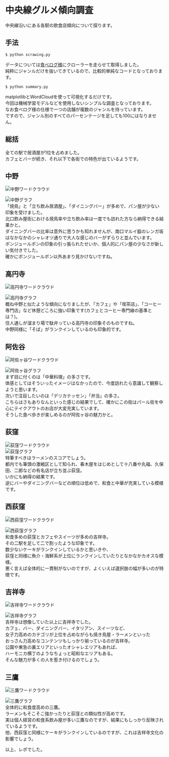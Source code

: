 # 中央線グルメ傾向調査
中央線沿いにある各駅の飲食店傾向について探ります。

## 手法
```
$ python scrawing.py
```
データについては[食べログ様](https://tabelog.com/)にクローラーを走らせて取得しました。  
純粋にジャンルだけを抜いてきているので、比較的単純なコードとなっております。  
```
$ python summary.py
```
matplotlibとWordCloudを使って可視化するだけです。  
今回は機械学習モデルなどを使用しないシンプルな調査となっております。  
なお食べログ様の仕様で一つの店舗が複数のジャンルを持っています。  
ですので、ジャンル別のすべてのパーセンテージを足しても100にはなりません。

## 総括
全ての駅で居酒屋が1位を占めました。  
カフェとバーが続き、それ以下で各街での特色が出ているようです。

## 中野
![中野ワードクラウド](https://raw.githubusercontent.com/tomboy-jp/ChuoLineGourmet/master/word_cloud/中野.png "中野ワードクラウド")  

![中野グラフ](https://raw.githubusercontent.com/tomboy-jp/ChuoLineGourmet/master/grapf/中野.png "中野グラフ")  
「焼鳥」と「立ち飲み居酒屋」、「ダイニングバー」が多めで、パン屋が少ない印象を受けました。  
北口飲み屋街における焼鳥率や立ち飲み率は一度でも訪れた方なら納得できる結果かと。  
ダイニングバーの比率は意外に思うかも知れませんが、南口マルイ脇のレンガ坂はなかなかのシャレオツ通りで大人な感じのバーがずらりと並んでいます。  
ボンジュールボンの印象の引っ張られたせいか、個人的にパン屋の少なさが新しい気付きでした。  
確かにボンジュールボン以外あまり見かけないですね。  

## 高円寺  
![高円寺ワードクラウド](https://raw.githubusercontent.com/tomboy-jp/ChuoLineGourmet/master/word_cloud/高円寺.png "高円寺ワードクラウド")  

![高円寺グラフ](https://raw.githubusercontent.com/tomboy-jp/ChuoLineGourmet/master/grapf/高円寺.png "高円寺グラフ")  
概ね中野と似たような傾向になりましたが、「カフェ」や「喫茶店」、「コーヒー専門店」など休憩どころに強い印象です(カフェとコーヒー専門線の基準とは？)。  
住人通しが溜まり場で駄弁っている高円寺の印象そのものですね。  
中野同様に「そば」がランクインしているのも印象的です。


## 阿佐谷  
![阿佐ヶ谷ワードクラウド](https://raw.githubusercontent.com/tomboy-jp/ChuoLineGourmet/master/word_cloud/阿佐ヶ谷.png "阿佐ヶ谷ワードクラウド")  

![阿佐ヶ谷グラフ](https://raw.githubusercontent.com/tomboy-jp/ChuoLineGourmet/master/grapf/阿佐ヶ谷.png "阿佐ヶ谷グラフ")  
まず目に付くのは「中華料理」の多さです。  
体感としてはそういったイメージはなかったので、今度訪れたら意識して観察しようと思います。  
次いで注目したいのは「デリカテッセン」「弁当」の多さ。  
こちらはさもありなんといった感じの結果でして、確かにこの街はパール街を中心にテイクアウトのお店が大変充実しています。  
そうした食べ歩きが楽しめるのが阿佐ヶ谷の魅力かと。  

## 荻窪  
![荻窪ワードクラウド](https://raw.githubusercontent.com/tomboy-jp/ChuoLineGourmet/master/word_cloud/荻窪.png "荻窪ワードクラウド")  
![荻窪グラフ](https://raw.githubusercontent.com/tomboy-jp/ChuoLineGourmet/master/grapf/荻窪.png "荻窪グラフ")  
特筆すべきはラーメンのスコアでしょう。  
都内でも筆頭の激戦区として知られ、春木屋をはじめとして十八番や丸福、久保田、二郎などの有名店が立ち並ぶ荻窪。  
いかにも納得の結果です。  
逆にバーやダイニングバーなどの順位は低めで、和食と中華が充実している模様です。  

## 西荻窪  
![西荻窪ワードクラウド](https://raw.githubusercontent.com/tomboy-jp/ChuoLineGourmet/master/word_cloud/西荻窪.png "西荻窪ワードクラウド")  

![西荻窪グラフ](https://raw.githubusercontent.com/tomboy-jp/ChuoLineGourmet/master/grapf/西荻窪.png "西荻窪グラフ")  
和食多めの荻窪とカフェやスイーツが多めの吉祥寺。  
その二駅を足して二で割ったような印象です。  
数少ないケーキがランクインしているかと思いきや、  
荻窪と同様に魚介・海鮮系が上位にランクインしていたりとなかなかカオスな模様。  
悪く言えば全体的に一貫制がないのですが、よくいえば選択肢の幅が多いのが特徴です。  

## 吉祥寺  
![吉祥寺ワードクラウド](https://raw.githubusercontent.com/tomboy-jp/ChuoLineGourmet/master/word_cloud/吉祥寺.png "吉祥寺ワードクラウド")  

![吉祥寺グラフ](https://raw.githubusercontent.com/tomboy-jp/ChuoLineGourmet/master/grapf/吉祥寺.png "吉祥寺グラフ")  
吉祥寺は想像していた以上に吉祥寺でした。  
カフェ、バー、ダイニングバー、イタリアン、スイーツなど、  
女子力高めのカテゴリが上位を占めながらも焼き鳥屋・ラーメンといった  
おっさん力高めなコンテンツもしっかり揃っているのが吉祥寺。  
公園や東急の裏エリアといったオシャレエリアもあれば、  
ハーモニカ横丁のようなちょっと昭和なエリアもある。  
そんな魅力が多くの人を惹き付けるのでしょう。

## 三鷹  
![三鷹ワードクラウド](https://raw.githubusercontent.com/tomboy-jp/ChuoLineGourmet/master/word_cloud/三鷹.png "三鷹ワードクラウド")  

![三鷹グラフ](https://raw.githubusercontent.com/tomboy-jp/ChuoLineGourmet/master/grapf/三鷹.png "三鷹グラフ")  
全体的に和食度高めの三鷹。  
ラーメンもそこそこ強かったりと荻窪との類似性が高めです。  
実は個人経営の和食系飲み屋が多い三鷹なのですが、結果にもしっかり反映されているようです。  
他、西荻窪と同様にケーキがランクインしているのですが、これは吉祥寺文化の影響でしょう。  

以上、レポでした。
